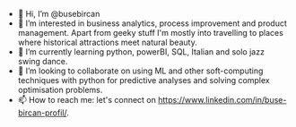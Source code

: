 - 👋 Hi, I’m @busebircan
- 👀 I’m interested in business analytics, process improvement and product management. Apart from geeky stuff I'm mostly into travelling to places where historical attractions
meet natural beauty.
- 🌱 I’m currently learning python, powerBI, SQL, Italian and solo jazz swing dance.
- 💞️ I’m looking to collaborate on using ML and other soft-computing techniques with python for predictive analyses and solving complex optimisation problems.
- 📫 How to reach me: let's connect on https://www.linkedin.com/in/buse-bircan-profil/.

<!---
busebircan/busebircan is a ✨ special ✨ repository because its `README.md` (this file) appears on your GitHub profile.
You can click the Preview link to take a look at your changes.
--->
